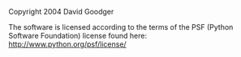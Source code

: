 Copyright 2004 David Goodger

The software is licensed according to the terms of the PSF (Python Software Foundation) license found here: http://www.python.org/psf/license/